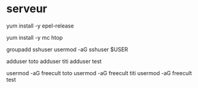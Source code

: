 # serveur

yum install -y epel-release

yum install -y mc htop 

groupadd sshuser 
usermod -aG sshuser $USER

adduser toto
adduser titi
adduser test

usermod -aG freecult toto
usermod -aG freecult titi
usermod -aG freecult test

